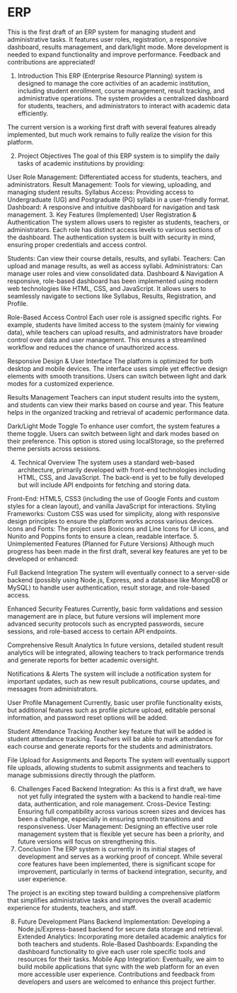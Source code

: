 # ERP
This is the first draft of an ERP system for managing student and administrative tasks. It features user roles, registration, a responsive dashboard, results management, and dark/light mode. More development is needed to expand functionality and improve performance. Feedback and contributions are appreciated!


1. Introduction
This ERP (Enterprise Resource Planning) system is designed to manage the core activities of an academic institution, including student enrollment, course management, result tracking, and administrative operations. The system provides a centralized dashboard for students, teachers, and administrators to interact with academic data efficiently.

The current version is a working first draft with several features already implemented, but much work remains to fully realize the vision for this platform.

2. Project Objectives
The goal of this ERP system is to simplify the daily tasks of academic institutions by providing:

User Role Management: Differentiated access for students, teachers, and administrators.
Result Management: Tools for viewing, uploading, and managing student results.
Syllabus Access: Providing access to Undergraduate (UG) and Postgraduate (PG) syllabi in a user-friendly format.
Dashboard: A responsive and intuitive dashboard for navigation and task management.
3. Key Features (Implemented)
User Registration & Authentication
The system allows users to register as students, teachers, or administrators. Each role has distinct access levels to various sections of the dashboard. The authentication system is built with security in mind, ensuring proper credentials and access control.

Students: Can view their course details, results, and syllabi.
Teachers: Can upload and manage results, as well as access syllabi.
Administrators: Can manage user roles and view consolidated data.
Dashboard & Navigation
A responsive, role-based dashboard has been implemented using modern web technologies like HTML, CSS, and JavaScript. It allows users to seamlessly navigate to sections like Syllabus, Results, Registration, and Profile.

Role-Based Access Control
Each user role is assigned specific rights. For example, students have limited access to the system (mainly for viewing data), while teachers can upload results, and administrators have broader control over data and user management. This ensures a streamlined workflow and reduces the chance of unauthorized access.

Responsive Design & User Interface
The platform is optimized for both desktop and mobile devices. The interface uses simple yet effective design elements with smooth transitions. Users can switch between light and dark modes for a customized experience.

Results Management
Teachers can input student results into the system, and students can view their marks based on course and year. This feature helps in the organized tracking and retrieval of academic performance data.

Dark/Light Mode Toggle
To enhance user comfort, the system features a theme toggle. Users can switch between light and dark modes based on their preference. This option is stored using localStorage, so the preferred theme persists across sessions.

4. Technical Overview
The system uses a standard web-based architecture, primarily developed with front-end technologies including HTML, CSS, and JavaScript. The back-end is yet to be fully developed but will include API endpoints for fetching and storing data.

Front-End: HTML5, CSS3 (including the use of Google Fonts and custom styles for a clean layout), and vanilla JavaScript for interactions.
Styling Frameworks: Custom CSS was used for simplicity, along with responsive design principles to ensure the platform works across various devices.
Icons and Fonts: The project uses Boxicons and Line Icons for UI icons, and Nunito and Poppins fonts to ensure a clean, readable interface.
5. Unimplemented Features (Planned for Future Versions)
Although much progress has been made in the first draft, several key features are yet to be developed or enhanced:

Full Backend Integration
The system will eventually connect to a server-side backend (possibly using Node.js, Express, and a database like MongoDB or MySQL) to handle user authentication, result storage, and role-based access.

Enhanced Security Features
Currently, basic form validations and session management are in place, but future versions will implement more advanced security protocols such as encrypted passwords, secure sessions, and role-based access to certain API endpoints.

Comprehensive Result Analytics
In future versions, detailed student result analytics will be integrated, allowing teachers to track performance trends and generate reports for better academic oversight.

Notifications & Alerts
The system will include a notification system for important updates, such as new result publications, course updates, and messages from administrators.

User Profile Management
Currently, basic user profile functionality exists, but additional features such as profile picture upload, editable personal information, and password reset options will be added.

Student Attendance Tracking
Another key feature that will be added is student attendance tracking. Teachers will be able to mark attendance for each course and generate reports for the students and administrators.

File Upload for Assignments and Reports
The system will eventually support file uploads, allowing students to submit assignments and teachers to manage submissions directly through the platform.

6. Challenges Faced
Backend Integration: As this is a first draft, we have not yet fully integrated the system with a backend to handle real-time data, authentication, and role management.
Cross-Device Testing: Ensuring full compatibility across various screen sizes and devices has been a challenge, especially in ensuring smooth transitions and responsiveness.
User Management: Designing an effective user role management system that is flexible yet secure has been a priority, and future versions will focus on strengthening this.
7. Conclusion
The ERP system is currently in its initial stages of development and serves as a working proof of concept. While several core features have been implemented, there is significant scope for improvement, particularly in terms of backend integration, security, and user experience.

The project is an exciting step toward building a comprehensive platform that simplifies administrative tasks and improves the overall academic experience for students, teachers, and staff.

8. Future Development Plans
Backend Implementation: Developing a Node.js/Express-based backend for secure data storage and retrieval.
Extended Analytics: Incorporating more detailed academic analytics for both teachers and students.
Role-Based Dashboards: Expanding the dashboard functionality to give each user role specific tools and resources for their tasks.
Mobile App Integration: Eventually, we aim to build mobile applications that sync with the web platform for an even more accessible user experience.
Contributions and feedback from developers and users are welcomed to enhance this project further.
